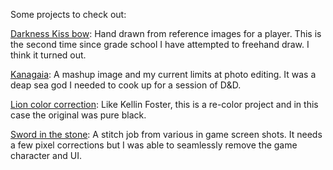 Some projects to check out:

[Darkness Kiss bow](https://github.com/Flamesword33/Created-pictures/blob/main/Darkness%20Kiss%20bow/Darkness%20Kiss1.png):
Hand drawn from reference images for a player. This is the second time since grade school
I have attempted to freehand draw. I think it turned out.

[Kanagaia](https://github.com/Flamesword33/Created-pictures/blob/main/Kanagaia/Kanagaia_attempt_2.jpg):
A mashup image and my current limits at photo editing. It was a deap sea god I needed 
to cook up for a session of D&D.

[Lion color correction](https://github.com/Flamesword33/Created-pictures/blob/main/Lion%20color%20correction/lion%20color%20corrections.jpg):
Like Kellin Foster, this is a re-color project and in this case the original was pure black.

[Sword in the stone](https://github.com/Flamesword33/Created-pictures/blob/main/sword%20in%20stone/SwordInStone.jpg):
A stitch job from various in game screen shots. It needs a few pixel corrections but I was 
able to seamlessly remove the game character and UI.

